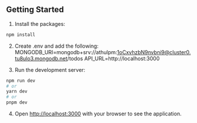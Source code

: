 ## Getting Started
1. Install the packages:

```bash
npm install
```
2. Create .env and add the following:
MONGODB_URI=mongodb+srv://athulpm:1oCxvhzbN9nvbni9@cluster0.tu8ulo3.mongodb.net/todos
API_URL=http://localhost:3000

3. Run the development server:

```bash
npm run dev
# or
yarn dev
# or
pnpm dev
```

4. Open [http://localhost:3000](http://localhost:3000) with your browser to see the application.